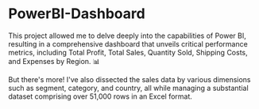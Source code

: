 # PowerBI-Dashboard

This project allowed me to delve deeply into the capabilities of Power BI, resulting in a comprehensive dashboard that unveils critical performance metrics, including Total Profit, Total Sales, Quantity Sold, Shipping Costs, and Expenses by Region. 📊

But there's more! I've also dissected the sales data by various dimensions such as segment, category, and country, all while managing a substantial dataset comprising over 51,000 rows in an Excel format.
